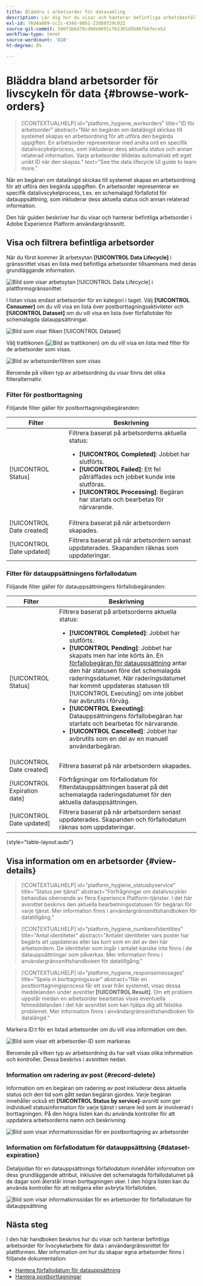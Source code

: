 ```yaml
---
title: Bläddra i arbetsorder för datasamling
description: Lär dig hur du visar och hanterar befintliga arbetsbeställningar för livscykelarbete i Adobe Experience Platform användargränssnitt.
exl-id: 76d4a809-cc2c-434d-90b1-23d88f29c022
source-git-commit: 566f1b6478cd0de0691cfb2301d5b86fbbfece52
workflow-type: tm+mt
source-wordcount: '810'
ht-degree: 0%

---
```


# Bläddra bland arbetsorder för livscykeln för data {#browse-work-orders}

>[!CONTEXTUALHELP]
>id="platform_hygiene_workorders"
>title="ID för arbetsorder"
>abstract="När en begäran om datalängd skickas till systemet skapas en arbetsordning för att utföra den begärda uppgiften. En arbetsorder representerar med andra ord en specifik datalivscykelprocess, som inkluderar dess aktuella status och annan relaterad information. Varje arbetsorder tilldelas automatiskt ett eget unikt ID när den skapas."
>text="See the data lifecycle UI guide to learn more."

När en begäran om datalängd skickas till systemet skapas en arbetsordning för att utföra den begärda uppgiften. En arbetsorder representerar en specifik datalivscykelprocess, t.ex. en schemalagd förfallotid för datauppsättning, som inkluderar dess aktuella status och annan relaterad information.

Den här guiden beskriver hur du visar och hanterar befintliga arbetsorder i Adobe Experience Platform användargränssnitt.

## Visa och filtrera befintliga arbetsorder

När du först kommer åt arbetsytan **[!UICONTROL Data Lifecycle]** i gränssnittet visas en lista med befintliga arbetsorder tillsammans med deras grundläggande information.

![Bild som visar arbetsytan [!UICONTROL Data Lifecycle] i plattformsgränssnittet](../images/ui/browse/work-order-list.png)

I listan visas endast arbetsorder för en kategori i taget. Välj **[!UICONTROL Consumer]** om du vill visa en lista över postborttagningsaktiviteter och **[!UICONTROL Dataset]** om du vill visa en lista över förfallotider för schemalagda datauppsättningar.

![Bild som visar fliken [!UICONTROL Dataset] ](../images/ui/browse/dataset-tab.png)

Välj trattikonen (![Bild av trattikonen](../images/ui/browse/funnel-icon.png)) om du vill visa en lista med filter för de arbetsorder som visas.

![Bild av arbetsorderfiltren som visas](../images/ui/browse/filters.png)

Beroende på vilken typ av arbetsordning du visar finns det olika filteralternativ.

### Filter för postborttagning

Följande filter gäller för postborttagningsbegäranden:

| Filter | Beskrivning |
| --- | --- |
| [!UICONTROL Status] | Filtrera baserat på arbetsorderns aktuella status:<ul><li>**[!UICONTROL Completed]**: Jobbet har slutförts.</li><li>**[!UICONTROL Failed]**: Ett fel påträffades och jobbet kunde inte slutföras.</li><li>**[!UICONTROL Processing]**: Begäran har startats och bearbetas för närvarande.</li></ul> |
| [!UICONTROL Date created] | Filtrera baserat på när arbetsordern skapades. |
| [!UICONTROL Date updated] | Filtrera baserat på när arbetsordern senast uppdaterades. Skapanden räknas som uppdateringar. |

### Filter för datauppsättningens förfallodatum

Följande filter gäller för datauppsättningens förfallobegäranden:

| Filter | Beskrivning |
| --- | --- |
| [!UICONTROL Status] | Filtrera baserat på arbetsorderns aktuella status:<ul><li>**[!UICONTROL Completed]**: Jobbet har slutförts.</li><li>**[!UICONTROL Pending]**: Jobbet har skapats men har inte körts än. En [förfallobegäran för datauppsättning](./dataset-expiration.md) antar den här statusen före det schemalagda raderingsdatumet. När raderingsdatumet har kommit uppdateras statusen till [!UICONTROL Executing] om inte jobbet har avbrutits i förväg.</li><li>**[!UICONTROL Executing]**: Datauppsättningens förfallobegäran har startats och bearbetas för närvarande.</li><li>**[!UICONTROL Cancelled]**: Jobbet har avbrutits som en del av en manuell användarbegäran.</li></ul> |
| [!UICONTROL Date created] | Filtrera baserat på när arbetsordern skapades. |
| [!UICONTROL Expiration date] | Förfrågningar om förfallodatum för filterdatauppsättningen baserat på det schemalagda raderingsdatumet för den aktuella datauppsättningen. |
| [!UICONTROL Date updated] | Filtrera baserat på när arbetsordern senast uppdaterades. Skapanden och förfallodatum räknas som uppdateringar. |

{style="table-layout:auto"}

## Visa information om en arbetsorder {#view-details}

>[!CONTEXTUALHELP]
>id="platform_hygiene_statusbyservice"
>title="Status per tjänst"
>abstract="Förfrågningar om datalivscykler behandlas oberoende av flera Experience Platform-tjänster. I det här avsnittet beskrivs den aktuella bearbetningsstatusen för begäran för varje tjänst. Mer information finns i användargränssnittshandboken för datatillgång."

>[!CONTEXTUALHELP]
>id="platform_hygiene_numberofidentities"
>title="Antal identiteter"
>abstract="Antalet identiteter vars poster har begärts att uppdateras eller tas bort som en del av den här arbetsordern. De identiteter som ingår i antalet kanske inte finns i de datauppsättningar som påverkas. Mer information finns i användargränssnittshandboken för datatillgång."

>[!CONTEXTUALHELP]
>id="platform_hygiene_responsemessages"
>title="Spela in borttagningssvar"
>abstract="När en postborttagningsprocess får ett svar från systemet, visas dessa meddelanden under avsnittet **[!UICONTROL Result]**. Om ett problem uppstår medan en arbetsorder bearbetas visas eventuella felmeddelanden i det här avsnittet som kan hjälpa dig att felsöka problemet. Mer information finns i användargränssnittshandboken för datalängd."

Markera ID:t för en listad arbetsorder om du vill visa information om den.

![Bild som visar ett arbetsorder-ID som markeras](../images/ui/browse/select-work-order.png)

Beroende på vilken typ av arbetsordning du har valt visas olika information och kontroller. Dessa beskrivs i avsnitten nedan.

### Information om radering av post {#record-delete}

Information om en begäran om radering av post inkluderar dess aktuella status och den tid som gått sedan begäran gjordes. Varje begäran innehåller också ett **[!UICONTROL Status by service]**-avsnitt som ger individuell statusinformation för varje tjänst i senare led som är involverad i borttagningen. På den högra listen kan du använda kontroller för att uppdatera arbetsorderns namn och beskrivning.

![Bild som visar informationssidan för en postborttagning av arbetsorder](../images/ui/browse/record-delete-details.png)

### Information om förfallodatum för datauppsättning {#dataset-expiration}

Detaljsidan för en datauppsättnings förfallodatum innehåller information om dess grundläggande attribut, inklusive det schemalagda förfallodatumet på de dagar som återstår innan borttagningen sker. I den högra listen kan du använda kontroller för att redigera eller avbryta förfallotiden.

![Bild som visar informationssidan för en arbetsorder för förfallodatum för datauppsättning](../images/ui/browse/ttl-details.png)

## Nästa steg

I den här handboken beskrivs hur du visar och hanterar befintliga arbetsorder för livscykelarbete för data i användargränssnittet för plattformen. Mer information om hur du skapar egna arbetsorder finns i följande dokumentation:

* [Hantera förfallodatum för datauppsättning](./dataset-expiration.md)
* [Hantera postborttagningar](./record-delete.md)
